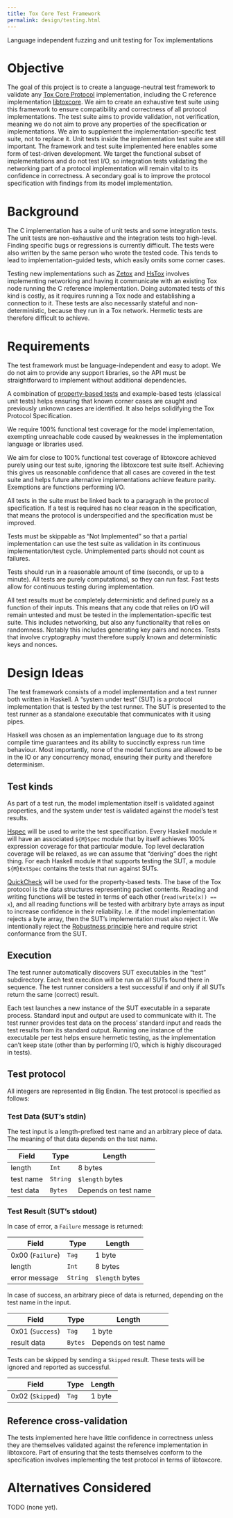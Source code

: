 ```yaml
---
title: Tox Core Test Framework
permalink: design/testing.html
---
```


Language independent fuzzing and unit testing for Tox implementations

# Objective

The goal of this project is to create a language-neutral test framework to
validate any [Tox Core Protocol](https://toktok.github.io/spec)
implementation, including the C reference implementation
[libtoxcore](https://github.com/toktok/c-toxcore).  We aim to create an
exhaustive test suite using this framework to ensure compatibility and
correctness of all protocol implementations. The test suite aims to provide
validation, not verification, meaning we do not aim to prove any properties of
the specification or implementations. We aim to supplement the
implementation-specific test suite, not to replace it. Unit tests inside the
implementation test suite are still important. The framework and test suite
implemented here enables some form of test-driven development. We target the
functional subset of implementations and do not test I/O, so integration tests
validating the networking part of a protocol implementation will remain vital
to its confidence in correctness. A secondary goal is to improve the protocol
specification with findings from its model implementation.

# Background

The C implementation has a suite of unit tests and some integration tests. The
unit tests are non-exhaustive and the integration tests too high-level.
Finding specific bugs or regressions is currently difficult. The tests were
also written by the same person who wrote the tested code. This tends to lead
to implementation-guided tests, which easily omits some corner cases.

Testing new implementations such as [Zetox](https://github.com/zetok/tox) and
[HsTox](https://github.com/TokTok/hs-toxcore) involves implementing networking
and having it communicate with an existing Tox node running the C reference
implementation. Doing automated tests of this kind is costly, as it requires
running a Tox node and establishing a connection to it.  These tests are also
necessarily stateful and non-deterministic, because they run in a Tox network.
Hermetic tests are therefore difficult to achieve.

# Requirements

The test framework must be language-independent and easy to adopt. We do not
aim to provide any support libraries, so the API must be straightforward to
implement without additional dependencies.

A combination of [property-based
tests](https://en.wikipedia.org/wiki/QuickCheck) and example-based tests
(classical unit tests) helps ensuring that known corner cases are caught and
previously unknown cases are identified. It also helps solidifying the Tox
Protocol Specification.

We require 100% functional test coverage for the model implementation,
exempting unreachable code caused by weaknesses in the implementation language
or libraries used.

We aim for close to 100% functional test coverage of libtoxcore achieved
purely using our test suite, ignoring the libtoxcore test suite itself.
Achieving this gives us reasonable confidence that all cases are covered in
the test suite and helps future alternative implementations achieve feature
parity. Exemptions are functions performing I/O.

All tests in the suite must be linked back to a paragraph in the protocol
specification. If a test is required has no clear reason in the specification,
that means the protocol is underspecified and the specification must be
improved.

Tests must be skippable as “Not Implemented” so that a partial implementation
can use the test suite as validation in its continuous implementation/test
cycle. Unimplemented parts should not count as failures.

Tests should run in a reasonable amount of time (seconds, or up to a minute).
All tests are purely computational, so they can run fast. Fast tests allow for
continuous testing during implementation.

All test results must be completely deterministic and defined purely as a
function of their inputs. This means that any code that relies on I/O will
remain untested and must be tested in the implementation-specific test suite.
This includes networking, but also any functionality that relies on
randomness.  Notably this includes generating key pairs and nonces. Tests that
involve cryptography must therefore supply known and deterministic keys and
nonces.

# Design Ideas

The test framework consists of a model implementation and a test runner both
written in Haskell. A “system under test” (SUT) is a protocol implementation
that is tested by the test runner. The SUT is presented to the test runner as
a standalone executable that communicates with it using pipes.

Haskell was chosen as an implementation language due to its strong compile
time guarantees and its ability to succinctly express run time behaviour. Most
importantly, none of the model functions are allowed to be in the IO or any
concurrency monad, ensuring their purity and therefore determinism.

## Test kinds

As part of a test run, the model implementation itself is validated against
properties, and the system under test is validated against the model’s test
results.

[Hspec](https://hspec.github.io/) will be used to write the test
specification.  Every Haskell module `M` will have an associated `${M}Spec`
module that by itself achieves 100% expression coverage for that particular
module. Top level declaration coverage will be relaxed, as we can assume that
“deriving” does the right thing. For each Haskell module `M` that supports
testing the SUT, a module `${M}ExtSpec` contains the tests that run against
SUTs.

[QuickCheck](https://hackage.haskell.org/package/QuickCheck) will be used for
the property-based tests. The base of the Tox protocol is the data structures
representing packet contents. Reading and writing functions will be tested in
terms of each other (`read(write(x)) == x`), and all reading functions will be
tested with arbitrary byte arrays as input to increase confidence in their
reliability. I.e. if the model implementation rejects a byte array, then the
SUT’s implementation must also reject it. We intentionally reject the
[Robustness principle](https://en.wikipedia.org/wiki/Robustness_principle)
here and require strict conformance from the SUT.

## Execution

The test runner automatically discovers SUT executables in the “test”
subdirectory. Each test execution will be run on all SUTs found there in
sequence. The test runner considers a test successful if and only if all SUTs
return the same (correct) result.

Each test launches a new instance of the SUT executable in a separate process.
Standard input and output are used to communicate with it. The test runner
provides test data on the process’ standard input and reads the test results
from its standard output. Running one instance of the executable per test
helps ensure hermetic testing, as the implementation can’t keep state (other
than by performing I/O, which is highly discouraged in tests).

## Test protocol

All integers are represented in Big Endian. The test protocol is specified as
follows:

### Test Data (SUT’s stdin)

The test input is a length-prefixed test name and an arbitrary piece of data.
The meaning of that data depends on the test name.

Field     | Type     | Length
--------- | -------- | ------
length    | `Int`    | 8 bytes
test name | `String` | `$length` bytes
test data | `Bytes`  | Depends on test name

### Test Result (SUT’s stdout)

In case of error, a `Failure` message is returned:

Field            | Type     | Length
---------------- | -------- | ------
0x00 (`Failure`) | `Tag`    | 1 byte
length           | `Int`    | 8 bytes
error message    | `String` | `$length` bytes

In case of success, an arbitrary piece of data is returned, depending on the
test name in the input.

Field            | Type     | Length
---------------- | -------- | ------
0x01 (`Success`) | `Tag`    | 1 byte
result data      | `Bytes`  | Depends on test name

Tests can be skipped by sending a `Skipped` result. These tests will be
ignored and reported as successful.

Field            | Type     | Length
---------------- | -------- | ------
0x02 (`Skipped`) | `Tag`    | 1 byte

## Reference cross-validation

The tests implemented here have little confidence in correctness unless they
are themselves validated against the reference implementation in libtoxcore.
Part of ensuring that the tests themselves conform to the specification
involves implementing the test protocol in terms of libtoxcore.

# Alternatives Considered

TODO (none yet).
